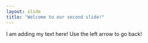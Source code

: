 ```yaml
---
layout: slide
title: "Welcome to our second slide!"
---
```

I am adding my text here!
Use the left arrow to go back!
